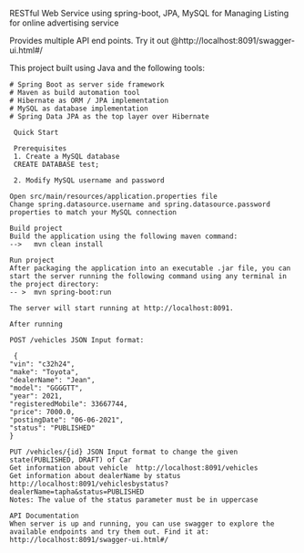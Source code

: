 RESTful Web Service using spring-boot, JPA, MySQL for Managing Listing for online advertising service

Provides multiple API end points. Try it out @http://localhost:8091/swagger-ui.html#/

This project built using Java and the following tools:

    # Spring Boot as server side framework
    # Maven as build automation tool
    # Hibernate as ORM / JPA implementation
    # MySQL as database implementation
    # Spring Data JPA as the top layer over Hibernate
     
     Quick Start

     Prerequisites
     1. Create a MySQL database
     CREATE DATABASE test;

     2. Modify MySQL username and password

    Open src/main/resources/application.properties file
    Change spring.datasource.username and spring.datasource.password properties to match your MySQL connection

    Build project
    Build the application using the following maven command:
    -->   mvn clean install

    Run project
    After packaging the application into an executable .jar file, you can start the server running the following command using any terminal in the project directory:
    -- >  mvn spring-boot:run

    The server will start running at http://localhost:8091.

    After running

    POST /vehicles JSON Input format:

     {
    "vin": "c32h24",
    "make": "Toyota",
    "dealerName": "Jean",
    "model": "GGGGTT",
    "year": 2021,
    "registeredMobile": 33667744,
    "price": 7000.0,
    "postingDate": "06-06-2021",
    "status": "PUBLISHED"
    }

    PUT /vehicles/{id} JSON Input format to change the given state(PUBLISHED, DRAFT) of Car
    Get information about vehicle  http://localhost:8091/vehicles
    Get information about dealerName by status http://localhost:8091/vehiclesbystatus?dealerName=tapha&status=PUBLISHED
    Notes: The value of the status parameter must be in uppercase

    API Documentation
    When server is up and running, you can use swagger to explore the available endpoints and try them out. Find it at: http://localhost:8091/swagger-ui.html#/








